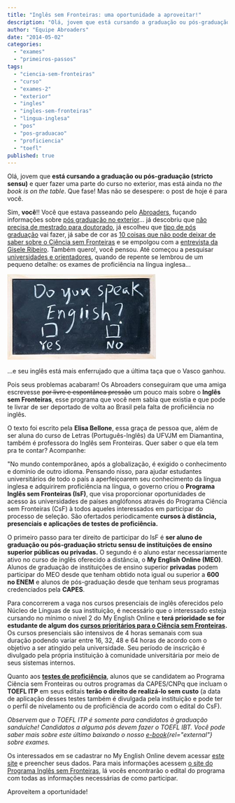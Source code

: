```yaml
---
title: "Inglês sem Fronteiras: uma oportunidade a aproveitar!"
description: "Olá, jovem que está cursando a graduação ou pós-graduação (*stricto sensu*) e quer fazer uma parte do curso no exterior, mas está ainda no *the book is on the table*. Que fase! Mas não se desespere: o post de hoje é para você."
author: "Equipe Abroaders"
date: "2014-05-02"
categories: 
  - "exames"
  - "primeiros-passos"
tags: 
  - "ciencia-sem-fronteiras"
  - "curso"
  - "exames-2"
  - "exterior"
  - "ingles"
  - "ingles-sem-fronteiras"
  - "lingua-inglesa"
  - "pos"
  - "pos-graduacao"
  - "proficiencia"
  - "toefl"
published: true
---
```


Olá, jovem que **está cursando a graduação ou pós-graduação (stricto sensu)** e quer fazer uma parte do curso no exterior, mas está ainda no _the book is on the table_. Que fase! Mas não se desespere: o post de hoje é para você.

Sim, **você**!! Você que  estava passeando pelo [Abroaders](/posts/welcome/ "Welcome to Abroaders: o seu novo guia sobre como estudar no exterior"), fuçando informações sobre [pós graduação no exterior](/posts/porque-fazer-pos/ "Pós-graduação nos EUA: saiba se deve tentar e por quê")... já descobriu que [não precisa de mestrado para doutorado](/posts/doutorado-sem-mestrado-real-life-just-fantasy/ "Doutorado sem Mestrado, is this the real life… is this just fantasy ?"), já escolheu que [tipo de pós graduação](/posts/graus-de-formacao/ "Undergraduate Degree, Graduate Degree, Master, Doctorate (PhD): entenda de uma vez por todas as categorias de formação do ensino superior nos EUA") vai fazer, já sabe de cor as [10 coisas que não pode deixar de saber sobre o Ciência sem Fronteiras](/posts/10-coisas-que-voce-deve-saber-sobre-o-programa-ciencia-sem-fronteiras/ "10 coisas que você deve saber sobre o programa Ciência sem Fronteiras") e se empolgou com a [entrevista da Gisele Ribeiro](/posts/vida-durante-o-doutorado/ "PhD nos EUA: Existe vida durante o doutorado?"). Também quero!, você pensou. Até começou a pesquisar [universidades e orientadores](/posts/universidades-e-orientadores/ "Pós-graduação no exterior: encontrando universidades e orientadores passo-a-passo"), quando de repente se lembrou de um pequeno detalhe: os exames de proficiência na língua inglesa...

![IsF](/images/estudantes-podem-inscrever-programa-ingles-sem-fronteiras-noticias.jpg)

...e seu inglês está mais enferrujado que a última taça que o Vasco ganhou.

Pois seus problemas acabaram! Os Abroaders conseguiram que uma amiga escrevesse ~~por livre e espontânea pressão~~ um pouco mais sobre o **Inglês sem Fronteiras**, esse programa que você nem sabia que existia e que pode te livrar de ser deportado de volta ao Brasil pela falta de proficiência no inglês.

O texto foi escrito pela **Elisa Bellone**, essa graça de pessoa que, além de ser aluna do curso de Letras (Português-Inglês) da UFVJM em Diamantina, também é professora do Inglês sem Fronteiras. Quer saber o que ela tem pra te contar? Acompanhe:

"No mundo contemporâneo, após a globalização, é exigido o conhecimento e domínio de outro idioma. Pensando nisso, para ajudar estudantes universitários de todo o país a aperfeiçoarem seu conhecimento da língua inglesa e adquirirem proficiência na língua, o governo criou o **Programa Inglês sem Fronteiras (IsF)**, que visa proporcionar oportunidades de acesso às universidades de países anglófonos através do Programa Ciência sem Fronteiras (CsF) à todos aqueles interessados em participar do processo de seleção. São ofertados periodicamente **cursos à distância, presenciais e aplicações de testes de proficiência.**

O primeiro passo para ter direito de participar do IsF é **ser aluno de graduação ou pós-graduação strictu sensu de instituições de ensino superior públicas ou privadas.** O segundo é o aluno estar necessariamente ativo no curso de inglês oferecido a distância, o **My English Online (MEO)**. Alunos de graduação de instituições de ensino superior **privadas** podem participar do MEO desde que tenham obtido nota igual ou superior a **600 no ENEM** e alunos de pós-graduação desde que tenham seus programas credenciados pela **CAPES**.

Para concorrerem a vaga nos cursos presenciais de inglês oferecidos pelo Núcleo de Línguas de sua instituição, é necessário que o interessado esteja cursando no mínimo o nível 2 do My English Online e **terá prioridade se for estudante de algum dos [cursos prioritários para o Ciência sem Fronteiras](https://www.cienciasemfronteiras.gov.br/web/csf/areas-contempladas "Áreas contempladas pelo CsF").** Os cursos presenciais são intensivos de 4 horas semanais com sua duração podendo variar entre 16, 32, 48 e 64 horas de acordo com o objetivo a ser atingido pela universidade. Seu período de inscrição é divulgado pela própria instituição à comunidade universitária por meio de seus sistemas internos.

Quanto aos [**testes de proficiência**](/posts/principais-exames/ "Os principais exames exigidos para a sua pós-graduação no exterior"), alunos que se candidatem ao Programa Ciência sem Fronteiras ou outros programas da CAPES/CNPq que incluam o **TOEFL ITP** em seus editais **terão o direito de realizá-lo sem custo** (a data de aplicação desses testes também é divulgada pela instituição e pode ter o perfil de nivelamento ou de proficiência de acordo com o edital do CsF).

*Observem que o TOEFL ITP é somente para candidatos à graduação sanduíche! Candidatos a alguma pós devem fazer o TOEFL IBT. Você pode saber mais sobre este último baixando o nosso [e-book](/files/Ebook-Exames.pdf){rel="external"} sobre exames.*

Os interessados em se cadastrar no My English Online devem acessar [este site](http://myenglishonline.com.br) e preencher seus dados. Para mais informações acessem [o site do Programa Inglês sem Fronteiras](http://isf.mec.gov.br/ "Inglês sem Fronteiras"), lá vocês encontrarão o edital do programa com todas as informações necessárias de como participar.

Aproveitem a oportunidade!
